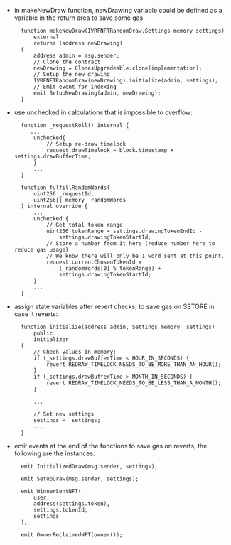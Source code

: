 - in makeNewDraw function, newDrawing variable could be defined as a variable in the return area to save some gas

        function makeNewDraw(IVRFNFTRandomDraw.Settings memory settings)
            external
            returns (address newDrawing)
        {
            address admin = msg.sender;
            // Clone the contract
            newDrawing = ClonesUpgradeable.clone(implementation);
            // Setup the new drawing
            IVRFNFTRandomDraw(newDrawing).initialize(admin, settings);
            // Emit event for indexing
            emit SetupNewDrawing(admin, newDrawing);
        }
- use unchecked in calculations that is impossible to overflow:

        function _requestRoll() internal {
           ...
            unchecked{
                // Setup re-draw timelock
                request.drawTimelock = block.timestamp + settings.drawBufferTime;
            }
            ...
        }

        function fulfillRandomWords(
            uint256 _requestId,
            uint256[] memory _randomWords
        ) internal override {
            ...
            unchecked {
                // Get total token range
                uint256 tokenRange = settings.drawingTokenEndId -
                    settings.drawingTokenStartId;
                // Store a number from it here (reduce number here to reduce gas usage)
                // We know there will only be 1 word sent at this point.
                request.currentChosenTokenId =
                    (_randomWords[0] % tokenRange) +
                    settings.drawingTokenStartId;
            }
            ...
        }
- assign state variables after revert checks, to save gas on SSTORE in case it reverts:

        function initialize(address admin, Settings memory _settings)
            public
            initializer
        {
            // Check values in memory:
            if (_settings.drawBufferTime < HOUR_IN_SECONDS) {
                revert REDRAW_TIMELOCK_NEEDS_TO_BE_MORE_THAN_AN_HOUR();
            }
            if (_settings.drawBufferTime > MONTH_IN_SECONDS) {
                revert REDRAW_TIMELOCK_NEEDS_TO_BE_LESS_THAN_A_MONTH();
            }

            ...

            // Set new settings
            settings = _settings;
            ...
        }

- emit events at the end of the functions to save gas on reverts, the following are the instances:

        emit InitializedDraw(msg.sender, settings);

        emit SetupDraw(msg.sender, settings);

        emit WinnerSentNFT(
            user,
            address(settings.token),
            settings.tokenId,
            settings
        );

        emit OwnerReclaimedNFT(owner());